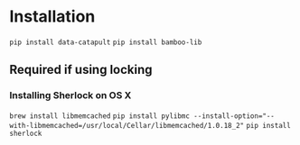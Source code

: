 # Installation
`pip install data-catapult`
`pip install bamboo-lib`

## Required if using locking

### Installing Sherlock on OS X

```brew install libmemcached```
```pip install pylibmc --install-option="--with-libmemcached=/usr/local/Cellar/libmemcached/1.0.18_2"```
```pip install sherlock```
